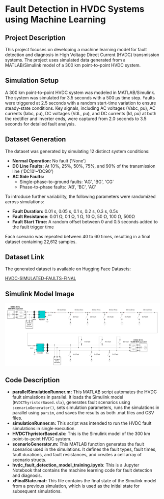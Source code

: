 # Fault Detection in HVDC Systems using Machine Learning

## Project Description

This project focuses on developing a machine learning model for fault detection and diagnosis in High Voltage Direct Current (HVDC) transmission systems. The project uses simulated data generated from a MATLAB/Simulink model of a 300 km point-to-point HVDC system.

## Simulation Setup

A 300 km point-to-point HVDC system was modeled in MATLAB/Simulink. The system was simulated for 3.5 seconds with a 500 µs time step. Faults were triggered at 2.5 seconds with a random start-time variation to ensure steady-state conditions. Key signals, including AC voltages (Vabc, pu), AC currents (Iabc, pu), DC voltages (VdL, pu), and DC currents (Id, pu) at both the rectifier and inverter ends, were captured from 2.0 seconds to 3.5 seconds for detailed fault analysis.

## Dataset Generation

The dataset was generated by simulating 12 distinct system conditions:

*   **Normal Operation:** No fault ('None')
*   **DC Line Faults:** At 10%, 25%, 50%, 75%, and 90% of the transmission line ('DC10'–'DC90')
*   **AC Side Faults:**
    *   Single-phase-to-ground faults: 'AG', 'BG', 'CG'
    *   Phase-to-phase faults: 'AB', 'BC', 'AC'

To introduce further variability, the following parameters were randomized across simulations:

*   **Fault Duration:** 0.01 s, 0.05 s, 0.1 s, 0.2 s, 0.3 s, 0.5s
*   **Fault Resistance:** 0.01 Ω, 0.1 Ω, 1 Ω, 10 Ω, 50 Ω, 100 Ω, 500Ω
*   **Fault Start Time:** A random offset between 0 and 0.5 seconds added to the fault trigger time

Each scenario was repeated between 40 to 60 times, resulting in a final dataset containing 22,612 samples.

## Dataset Link

The generated dataset is available on Hugging Face Datasets:

[HVDC-SIMULATED-FAULTS-FINAL](https://huggingface.co/datasets/tahabou/HVDC-SIMULATED-FAULTS-FINAL)

## Simulink Model Image

![Simulink Model](sumlinkModel.jpg)

## Code Description

*   **parallelSimulationRunner.m:** This MATLAB script automates the HVDC fault simulations in parallel. It loads the Simulink model (`HVDCThyristorBased.slx`), generates fault scenarios using `scenarioGenerator()`, sets simulation parameters, runs the simulations in parallel using `parsim`, and saves the results as both .mat files and CSV files.
*   **simulationRunner.m:** This script was intended to run the HVDC fault simulations in single execution.
*   **HVDCThyristorBased.slx:** This is the Simulink model of the 300 km point-to-point HVDC system.
*   **scenarioGenerator.m:** This MATLAB function generates the fault scenarios used in the simulations. It defines the fault types, fault times, fault durations, and fault resistances, and creates a cell array of scenario structs.
*   **hvdc_fault_detection_model_training.ipynb:** This is a Jupyter Notebook that contains the machine learning code for fault detection and diagnosis.
*   **xFinalState.mat:** This file contains the final state of the Simulink model from a previous simulation, which is used as the initial state for subsequent simulations.
